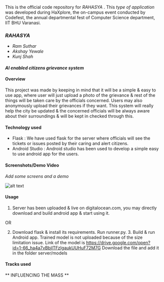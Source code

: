 This is the official code repository for _RAHASYA_ . This _type of application_ was developed during HaXplore, 
the on-campus event conducted by Codefest, the annual departmental fest of Computer Science department, IIT BHU Varanasi.

### _RAHASYA_

* _Ram Suthar_
* _Akshay Yewale_
* _Kunj Shah_

#### _AI enabled citizens grievance system_


#### Overview

This project was made by keeping in mind that it will be a simple & easy to use app, where user will just upload a photo of the grievance & rest of the things will be
taken care by the officials concerned. Users may also anonymously upload their grievances if they want. This system will really help the city be updated & the concerned
officials will be always aware about their surroundings & will be kept in checked through this.

#### Technology used

* Flask : We have used flask for the server where officials will see the tickets or issues posted by their caring and alert citizens.
* Android Studio : Android studio has been used to develop a simple easy to use android app for the users. 

#### Screenshots/Demo Video

_Add some screens and a demo_

![alt text](https://drive.google.com/open?id=1HJ9OmQ4QGeB4mq02_Xqg4dJskDXsQclW)

#### Usage

1. Server has been uploaded & live on digitalocean.com, you may directly download and build android app & start using it.

OR

2. Download flask & install its requirements. Run runner.py. 3. Build & run Android app.
Trained model is not uploaded because of the size limitation issue. Link of the model is https://drive.google.com/open?id=1-66_ha4a7vBbjITFzIgaukUUHuF72M7G 
Download the file and add it in the folder server/models

#### Tracks used

** INFLUENCING THE MASS **
